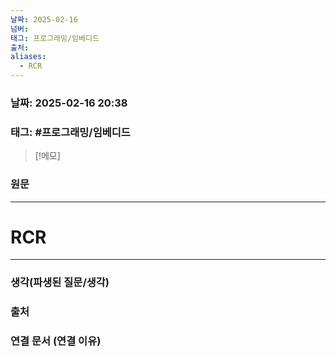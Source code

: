 ```yaml
---
날짜: 2025-02-16
넘버: 
태그: 프로그래밍/임베디드
출처: 
aliases:
  - RCR
---
```

### 날짜:  2025-02-16 20:38

### 태그: #프로그래밍/임베디드 

>[!메모]
>

### 원문
---
# RCR


---
### 생각(파생된 질문/생각)

### 출처

### 연결 문서 (연결 이유)

